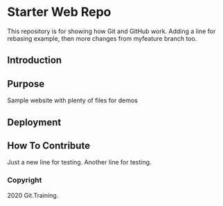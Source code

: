 # Starter Web Repo

This repository is for showing how Git and GitHub work.
Adding a line for rebasing example, then more changes from myfeature branch too.

## Introduction

## Purpose

Sample website with plenty of files for demos

## Deployment

## How To Contribute

Just a new line for testing.
Another line for testing.

### Copyright

2020 Git.Training.